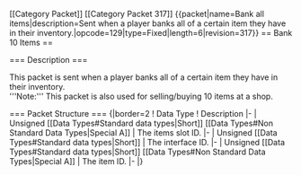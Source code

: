 \[\[Category Packet\]\] \[\[Category Packet 317\]\] {{packet\|name=Bank
all items\|description=Sent when a player banks all of a certain item
they have in their
inventory.\|opcode=129\|type=Fixed\|length=6\|revision=317}} == Bank 10
Items ==

=== Description ===

This packet is sent when a player banks all of a certain item they have
in their inventory. <br> '''Note:''' This packet is also used for
selling/buying 10 items at a shop.

=== Packet Structure === {\|border=2 ! Data Type ! Description \|- \|
Unsigned \[\[Data Types\#Standard data types\|Short\]\] \[\[Data
Types\#Non Standard Data Types\|Special A\]\] \| The items slot ID. \|-
\| Unsigned \[\[Data Types\#Standard data types\|Short\]\] \| The
interface ID. \|- \| Unsigned \[\[Data Types\#Standard data
types\|Short\]\] \[\[Data Types\#Non Standard Data Types\|Special A\]\]
\| The item ID. \|- \|}
